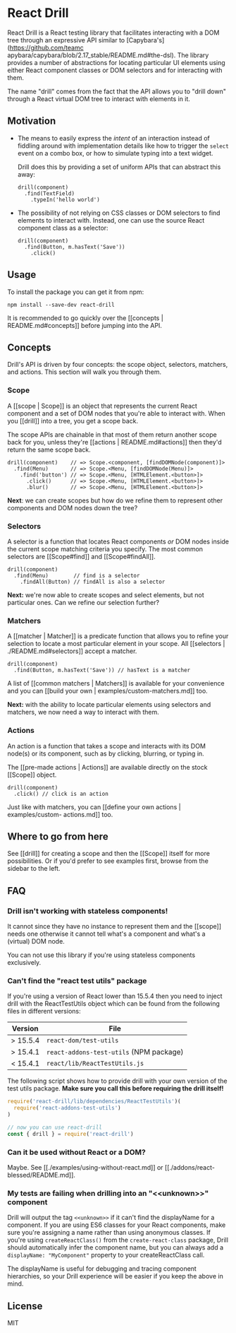 # React Drill

React Drill is a React testing library that facilitates interacting with a DOM
tree through an expressive API similar to [Capybara's](https://github.com/teamc
apybara/capybara/blob/2.17_stable/README.md#the-dsl). The library provides a
number of abstractions for locating particular UI elements using either React
component classes or DOM selectors and for interacting with them.

The name "drill" comes from the fact that the API allows you to "drill down" through a React virtual DOM tree to interact with elements in it.

## Motivation

- The means to easily express the _intent_ of an interaction instead of
  fiddling around with implementation details like how to trigger the `select`
  event on a combo box, or how to simulate typing into a text widget.

  Drill does this by providing a set of uniform APIs that can abstract this
  away:

      drill(component)
        .find(TextField)
          .typeIn('hello world')

- The possibility of not relying on CSS classes or DOM selectors to find
  elements to interact with. Instead, one can use the source React component
  class as a selector:

      drill(component)
        .find(Button, m.hasText('Save'))
          .click()

## Usage

To install the package you can get it from npm:

```shell
npm install --save-dev react-drill
```

It is recommended to go quickly over the [[concepts | README.md#concepts]]
before jumping into the API.

## Concepts

Drill's API is driven by four concepts: the scope object, selectors, matchers,
and actions. This section will walk you through them.

### Scope

A [[scope | Scope]] is an object that represents the current React component
and a set of DOM nodes that you're able to interact with. When you [[drill]]
into a tree, you get a scope back.

The scope APIs are chainable in that most of them return another scope back for
you, unless they're [[actions | README.md#actions]] then they'd return the same
scope back.

    drill(component)    // => Scope.<component, [findDOMNode(component)]>
      .find(Menu)       // => Scope.<Menu, [findDOMNode(Menu)]>
        .find('button') // => Scope.<Menu, [HTMLElement.<button>]>
          .click()      // => Scope.<Menu, [HTMLElement.<button>]>
          .blur()       // => Scope.<Menu, [HTMLElement.<button>]>

**Next**: we can create scopes but how do we refine them to represent other
components and DOM nodes down the tree?

### Selectors

A selector is a function that locates React components _or_ DOM nodes inside
the current scope matching criteria you specify. The most common selectors are
[[Scope#find]] and [[Scope#findAll]].

    drill(component)
      .find(Menu)        // find is a selector
        .findAll(Button) // findAll is also a selector

**Next:** we're now able to create scopes and select elements, but not
particular ones. Can we refine our selection further?

### Matchers

A [[matcher | Matcher]] is a predicate function that allows you to refine your
selection to locate a most particular element in your scope. All [[selectors |
./README.md#selectors]] accept a matcher.

    drill(component)
      .find(Button, m.hasText('Save')) // hasText is a matcher

A list of [[common matchers | Matchers]] is available for your convenience and
you can [[build your own | examples/custom-matchers.md]] too.

**Next:** with the ability to locate particular elements using selectors and
matchers, we now need a way to interact with them.

### Actions

An action is a function that takes a scope and interacts with its DOM node(s)
or its component, such as by clicking, blurring, or typing in.

The [[pre-made actions | Actions]] are available directly on the stock
[[Scope]] object.

    drill(component)
      .click() // click is an action

Just like with matchers, you can [[define your own actions | examples/custom-
actions.md]] too.

## Where to go from here

See [[drill]] for creating a scope and then the [[Scope]] itself for more
possibilities. Or if you'd prefer to see examples first, browse from the
sidebar to the left.

## FAQ

### Drill isn't working with stateless components!

It cannot since they have no instance to represent them and the [[scope]] needs
one otherwise it cannot tell what's a component and what's a (virtual) DOM
node.

You can not use this library if you're using stateless components exclusively.

### Can't find the "react test utils" package

If you're using a version of React lower than 15.5.4 then you need to inject
drill with the ReactTestUtils object which can be found from the following
files in different versions:

Version  | File
-------- | ----
> 15.5.4 | `react-dom/test-utils`
> 15.4.1 | `react-addons-test-utils` (NPM package)
< 15.4.1 | `react/lib/ReactTestUtils.js`

The following script shows how to provide drill with your own version of the
test utils package. **Make sure you call this before requiring the drill
itself!**

```javascript
require('react-drill/lib/dependencies/ReactTestUtils')(
  require('react-addons-test-utils')
)

// now you can use react-drill
const { drill } = require('react-drill')
```

### Can it be used without React or a DOM?

Maybe. See [[./examples/using-without-react.md]] or
[[./addons/react-blessed/README.md]].

### My tests are failing when drilling into an  "\<\<unknown\>\>" component

Drill will output the tag `<<unknown>>` if it can't find the displayName for a
component. If you are using ES6 classes for your React components, make sure
you're assigning a name rather than using anonymous classes. If you're using
`createReactClass()` from the `create-react-class` package, Drill should
automatically infer the component name, but you can always add a `displayName:
"MyComponent"` property to your createReactClass call.

The displayName is useful for debugging and tracing component hierarchies, so
your Drill experience will be easier if you keep the above in mind.

## License

MIT
